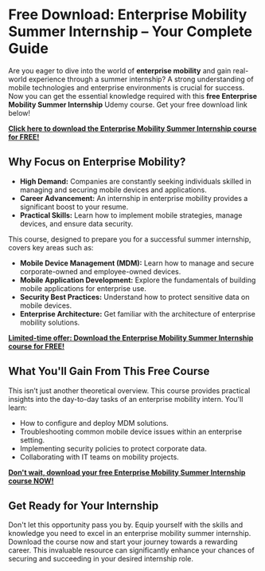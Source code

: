 # Free Download: Enterprise Mobility Summer Internship – Your Complete Guide

Are you eager to dive into the world of **enterprise mobility** and gain real-world experience through a summer internship? A strong understanding of mobile technologies and enterprise environments is crucial for success. Now you can get the essential knowledge required with this **free Enterprise Mobility Summer Internship** Udemy course. Get your free download link below!

[**Click here to download the Enterprise Mobility Summer Internship course for FREE!**](https://udemywork.com/enterprise-mobility-summer-internship)

## Why Focus on Enterprise Mobility?

*   **High Demand:** Companies are constantly seeking individuals skilled in managing and securing mobile devices and applications.
*   **Career Advancement:** An internship in enterprise mobility provides a significant boost to your resume.
*   **Practical Skills:** Learn how to implement mobile strategies, manage devices, and ensure data security.

This course, designed to prepare you for a successful summer internship, covers key areas such as:

*   **Mobile Device Management (MDM):** Learn how to manage and secure corporate-owned and employee-owned devices.
*   **Mobile Application Development:** Explore the fundamentals of building mobile applications for enterprise use.
*   **Security Best Practices:** Understand how to protect sensitive data on mobile devices.
*   **Enterprise Architecture:** Get familiar with the architecture of enterprise mobility solutions.

[**Limited-time offer: Download the Enterprise Mobility Summer Internship course for FREE!**](https://udemywork.com/enterprise-mobility-summer-internship)

## What You'll Gain From This Free Course

This isn’t just another theoretical overview. This course provides practical insights into the day-to-day tasks of an enterprise mobility intern. You'll learn:

*   How to configure and deploy MDM solutions.
*   Troubleshooting common mobile device issues within an enterprise setting.
*   Implementing security policies to protect corporate data.
*   Collaborating with IT teams on mobility projects.

[**Don't wait, download your free Enterprise Mobility Summer Internship course NOW!**](https://udemywork.com/enterprise-mobility-summer-internship)

## Get Ready for Your Internship

Don't let this opportunity pass you by. Equip yourself with the skills and knowledge you need to excel in an enterprise mobility summer internship. Download the course now and start your journey towards a rewarding career. This invaluable resource can significantly enhance your chances of securing and succeeding in your desired internship role.


